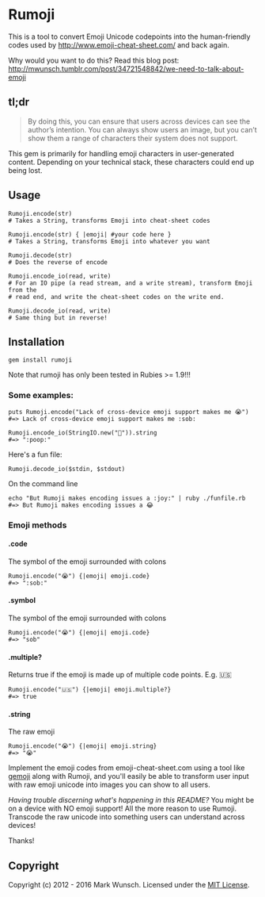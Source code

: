 # Rumoji

This is a tool to convert Emoji Unicode codepoints into the human-friendly codes used by http://www.emoji-cheat-sheet.com/ and back again.

Why would you want to do this? Read this blog post: http://mwunsch.tumblr.com/post/34721548842/we-need-to-talk-about-emoji

## tl;dr

>By doing this, you can ensure that users across devices can see the
>author’s intention. You can always show users an image, but you can’t
>show them a range of characters their system does not support.

This gem is primarily for handling emoji characters in user-generated
content. Depending on your technical stack, these characters could end
up being lost.

## Usage

    Rumoji.encode(str)
    # Takes a String, transforms Emoji into cheat-sheet codes

    Rumoji.encode(str) { |emoji| #your code here }
    # Takes a String, transforms Emoji into whatever you want

    Rumoji.decode(str)
    # Does the reverse of encode

    Rumoji.encode_io(read, write)
    # For an IO pipe (a read stream, and a write stream), transform Emoji from the
    # read end, and write the cheat-sheet codes on the write end.

    Rumoji.decode_io(read, write)
    # Same thing but in reverse!

## Installation

    gem install rumoji

Note that rumoji has only been tested in Rubies >= 1.9!!!

### Some examples:

    puts Rumoji.encode("Lack of cross-device emoji support makes me 😭")
    #=> Lack of cross-device emoji support makes me :sob:

    Rumoji.encode_io(StringIO.new("💩")).string
    #=> ":poop:"

Here's a fun file:

    Rumoji.decode_io($stdin, $stdout)

On the command line

    echo "But Rumoji makes encoding issues a :joy:" | ruby ./funfile.rb
    #=> But Rumoji makes encoding issues a 😂


### Emoji methods

#### .code

The symbol of the emoji surrounded with colons

    Rumoji.encode("😭") {|emoji| emoji.code}
    #=> ":sob:"

#### .symbol

The symbol of the emoji surrounded with colons

    Rumoji.encode("😭") {|emoji| emoji.code}
    #=> "sob"

#### .multiple?

Returns true if the emoji is made up of multiple code points. E.g.  🇺🇸

    Rumoji.encode("🇺🇸") {|emoji| emoji.multiple?}
    #=> true

#### .string

The raw emoji

    Rumoji.encode("😭") {|emoji| emoji.string}
    #=> "😭"

Implement the emoji codes from emoji-cheat-sheet.com using a tool like [gemoji](https://github.com/github/gemoji) along with Rumoji, and you'll easily be able to transform user input with raw emoji unicode into images you can show to all users.

_Having trouble discerning what's happening in this README?_ You might be on a device with NO emoji support! All the more reason to use Rumoji. Transcode the raw unicode into something users can understand across devices!

Thanks!

## Copyright
Copyright (c) 2012 - 2016 Mark Wunsch. Licensed under the [MIT License](http://opensource.org/licenses/mit-license.php).
